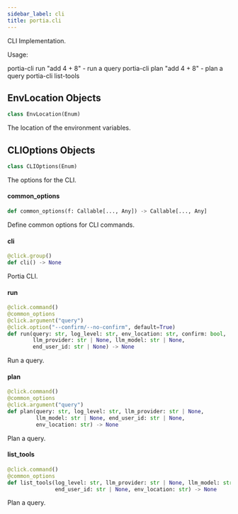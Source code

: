 ```yaml
---
sidebar_label: cli
title: portia.cli
---
```


CLI Implementation.

Usage:

portia-cli run &quot;add 4 + 8&quot; - run a query
portia-cli plan &quot;add 4 + 8&quot; - plan a query
portia-cli list-tools

## EnvLocation Objects

```python
class EnvLocation(Enum)
```

The location of the environment variables.

## CLIOptions Objects

```python
class CLIOptions(Enum)
```

The options for the CLI.

#### common\_options

```python
def common_options(f: Callable[..., Any]) -> Callable[..., Any]
```

Define common options for CLI commands.

#### cli

```python
@click.group()
def cli() -> None
```

Portia CLI.

#### run

```python
@click.command()
@common_options
@click.argument("query")
@click.option("--confirm/--no-confirm", default=True)
def run(query: str, log_level: str, env_location: str, confirm: bool,
        llm_provider: str | None, llm_model: str | None,
        end_user_id: str | None) -> None
```

Run a query.

#### plan

```python
@click.command()
@common_options
@click.argument("query")
def plan(query: str, log_level: str, llm_provider: str | None,
         llm_model: str | None, end_user_id: str | None,
         env_location: str) -> None
```

Plan a query.

#### list\_tools

```python
@click.command()
@common_options
def list_tools(log_level: str, llm_provider: str | None, llm_model: str | None,
               end_user_id: str | None, env_location: str) -> None
```

Plan a query.

